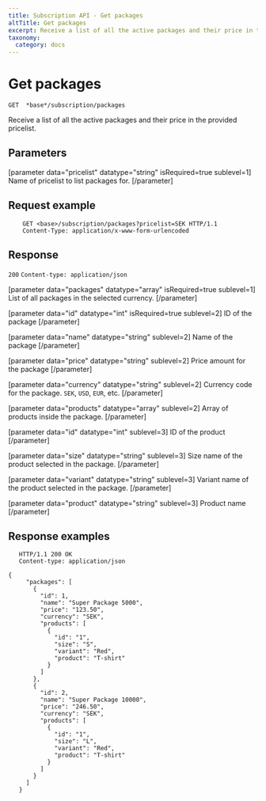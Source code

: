 ```yaml
---
title: Subscription API - Get packages
altTitle: Get packages
excerpt: Receive a list of all the active packages and their price in the provided pricelist.
taxonomy:
  category: docs
---
```


# Get packages

```text
GET  *base*/subscription/packages
```

Receive a list of all the active packages and their price in the provided pricelist.
## Parameters

[parameter data="pricelist" datatype="string" isRequired=true sublevel=1]
Name of pricelist to list packages for.
[/parameter]

## Request example

```http
    GET <base>/subscription/packages?pricelist=SEK HTTP/1.1
    Content-Type: application/x-www-form-urlencoded
```

## Response

`200` `Content-type: application/json`

[parameter data="packages" datatype="array" isRequired=true sublevel=1]
List of all packages in the selected currency.
[/parameter]

[parameter data="id" datatype="int" isRequired=true sublevel=2]
ID of the package
[/parameter]

[parameter data="name" datatype="string" sublevel=2]
Name of the package
[/parameter]

[parameter data="price" datatype="string" sublevel=2]
Price amount for the package
[/parameter]

[parameter data="currency" datatype="string" sublevel=2]
Currency code for the package. ``SEK``, ``USD``, ``EUR``, etc.
[/parameter]

[parameter data="products" datatype="array" sublevel=2]
Array of products inside the package.
[/parameter]

[parameter data="id" datatype="int" sublevel=3]
ID of the product
[/parameter]

[parameter data="size" datatype="string" sublevel=3]
Size name of the product selected in the package.
[/parameter]

[parameter data="variant" datatype="string" sublevel=3]
Variant name of the product selected in the package.
[/parameter]

[parameter data="product" datatype="string" sublevel=3]
Product name
[/parameter]

## Response examples

```http
   HTTP/1.1 200 OK
   Content-type: application/json

{
     "packages": [
       {
         "id": 1,
         "name": "Super Package 5000",
         "price": "123.50",
         "currency": "SEK",
         "products": [
           {
             "id": "1",
             "size": "S",
             "variant": "Red",
             "product": "T-shirt"
           }
         ]
       },
       {
         "id": 2,
         "name": "Super Package 10000",
         "price": "246.50",
         "currency": "SEK",
         "products": [
           {
             "id": "1",
             "size": "L",
             "variant": "Red",
             "product": "T-shirt"
           }
         ]
       }
     ]
   }
```



